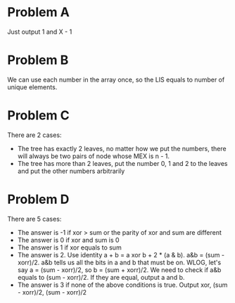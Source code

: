 # Problem A
Just output 1 and X - 1

# Problem B
We can use each number in the array once, so the LIS equals to number of unique elements.

# Problem C
There are 2 cases:
* The tree has exactly 2 leaves, no matter how we put the numbers, there will always be two pairs of node whose MEX is n - 1.
* The tree has more than 2 leaves, put the number 0, 1 and 2 to the leaves and put the other numbers arbitrarily

# Problem D
There are 5 cases:
* The answer is -1 if xor > sum or the parity of xor and sum are different
* The answer is 0 if xor and sum is 0
* The answer is 1 if xor equals to sum
* The answer is 2. Use identity a + b = a xor b + 2 * (a & b). a&b = (sum - xorr)/2. a&b tells us all the bits in a and b that must be on. WLOG, let's say a = (sum - xorr)/2, so b = (sum + xorr)/2. We need to check if a&b equals to (sum - xorr)/2. If they are equal, output a and b.
* The answer is 3 if none of the above conditions is true. Output xor, (sum - xorr)/2, (sum - xorr)/2
